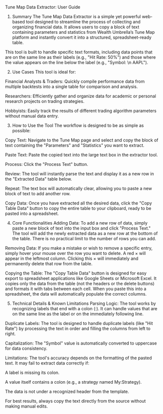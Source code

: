 Tune Map Data Extractor: User Guide
1. Summary
The Tune Map Data Extractor is a simple yet powerful web-based tool designed to streamline the process of collecting and organizing financial data. It allows users to copy a block of text containing parameters and statistics from Wealth Umbrella’s Tune Map platform and instantly convert it into a structured, spreadsheet-ready table.

This tool is built to handle specific text formats, including data points that are on the same line as their labels (e.g., "Hit Rate: 50%") and those where the value appears on the line below the label (e.g., "Symbol: \n AAPL").

2. Use Cases
This tool is ideal for:

Financial Analysts & Traders: Quickly compile performance data from multiple backtests into a single table for comparison and analysis.

Researchers: Efficiently gather and organize data for academic or personal research projects on trading strategies.

Hobbyists: Easily track the results of different trading algorithm parameters without manual data entry.

3. How to Use the Tool
The workflow is designed to be as simple as possible:

Copy Text: Navigate to the Tune Map page and select and copy the block of text containing the "Parameters" and "Statistics" you want to extract.

Paste Text: Paste the copied text into the large text box in the extractor tool.

Process: Click the "Process Text" button.

Review: The tool will instantly parse the text and display it as a new row in the "Extracted Data" table below.

Repeat: The text box will automatically clear, allowing you to paste a new block of text to add another row.

Copy Data: Once you have extracted all the desired data, click the "Copy Table Data" button to copy the entire table to your clipboard, ready to be pasted into a spreadsheet.

4. Core Functionalities
Adding Data:
To add a new row of data, simply paste a new block of text into the input box and click "Process Text." The tool will add the newly extracted data as a new row at the bottom of the table. There is no practical limit to the number of rows you can add.

Removing Data:
If you make a mistake or wish to remove a specific entry, simply hover your mouse over the row you want to delete. A red × will appear in the leftmost column. Clicking this × will immediately and permanently delete that row from the table.

Copying the Table:
The "Copy Table Data" button is designed for easy export to spreadsheet applications like Google Sheets or Microsoft Excel. It copies only the data from the table (not the headers or the delete buttons) and formats it with tabs between each cell. When you paste this into a spreadsheet, the data will automatically populate the correct columns.

5. Technical Details & Known Limitations
Parsing Logic: The tool works by recognizing labels that end with a colon (:). It can handle values that are on the same line as the label or on the immediately following line.

Duplicate Labels: The tool is designed to handle duplicate labels (like "Hit Rate") by processing the text in order and filling the columns from left to right.

Capitalization: The "Symbol" value is automatically converted to uppercase for data consistency.

Limitations: The tool's accuracy depends on the formatting of the pasted text. It may fail to extract data correctly if:

A label is missing its colon.

A value itself contains a colon (e.g., a strategy named My:Strategy).

The data is not under a recognized header from the template.

For best results, always copy the text directly from the source without making manual edits.
